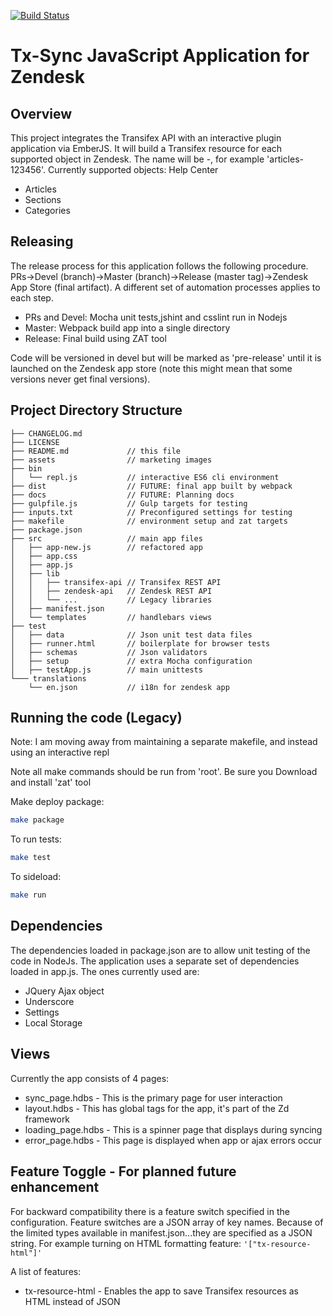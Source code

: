 [![Build Status](https://travis-ci.org/transifex/transifex-sync-zendesk.svg)](https://travis-ci.org/transifex/transifex-sync-zendesk)

Tx-Sync JavaScript Application for Zendesk
==================

## Overview
This project integrates the Transifex API with an interactive plugin application via EmberJS.  It will build a Transifex resource for each supported object in Zendesk.  The name will be <object type>-<Zendesk id>, for example 'articles-123456'.
Currently supported objects:
Help Center
- Articles
- Sections
- Categories


## Releasing

The release process for this application follows the following procedure. PRs->Devel (branch)->Master (branch)->Release (master tag)->Zendesk App Store (final artifact).
A different set of automation processes applies to each step.
- PRs and Devel: Mocha unit tests,jshint and csslint run in Nodejs
- Master: Webpack build app into a single directory
- Release: Final build using ZAT tool

Code will be versioned in devel but will be marked as 'pre-release' until it is launched on the Zendesk app store (note this might mean that some versions never get final versions).


## Project Directory Structure
```
├── CHANGELOG.md
├── LICENSE
├── README.md             // this file
├── assets                // marketing images
├── bin
│   └── repl.js           // interactive ES6 cli environment
├── dist                  // FUTURE: final app built by webpack 
├── docs                  // FUTURE: Planning docs
├── gulpfile.js           // Gulp targets for testing
├── inputs.txt            // Preconfigured settings for testing
├── makefile              // environment setup and zat targets
├── package.json
├── src                   // main app files
│   ├── app-new.js        // refactored app 
│   ├── app.css
│   ├── app.js
│   ├── lib
│   │   ├── transifex-api // Transifex REST API
│   │   ├── zendesk-api   // Zendesk REST API
│   │   └── ...           // Legacy libraries
│   ├── manifest.json
│   └── templates         // handlebars views
├── test
│   ├── data              // Json unit test data files
│   ├── runner.html       // boilerplate for browser tests
│   ├── schemas           // Json validators
│   ├── setup             // extra Mocha configuration
│   ├── testApp.js        // main unittests
└─── translations
    └── en.json           // i18n for zendesk app
```

    
## Running the code (Legacy)

Note: I am moving away from maintaining a separate makefile, and instead using an interactive repl

Note all make commands should be run from 'root'.
Be sure you Download and install 'zat' tool

Make deploy package:
```bash
make package
```

To run tests:
```bash
make test
```

To sideload:
```bash
make run
```

## Dependencies

The dependencies loaded in package.json are to allow unit testing of the code in NodeJs.
The application uses a separate set of dependencies loaded in app.js.  The ones currently used are:
- JQuery Ajax object
- Underscore
- Settings
- Local Storage

## Views

Currently the app consists of 4 pages:
- sync_page.hdbs - This is the primary page for user interaction
- layout.hdbs - This has global tags for the app, it's part of the Zd framework
- loading_page.hdbs - This is a spinner page that displays during syncing
- error_page.hdbs - This page is displayed when app or ajax errors occur

## Feature Toggle - For planned future enhancement

For backward compatibility there is a feature switch specified in the configuration. Feature switches are a JSON array of key names.  Because of the limited types available in manifest.json...they are specified as a JSON string.
For example turning on HTML formatting feature: ```'["tx-resource-html"]'```

A list of features:
- tx-resource-html - Enables the app to save Transifex resources as HTML instead of JSON
